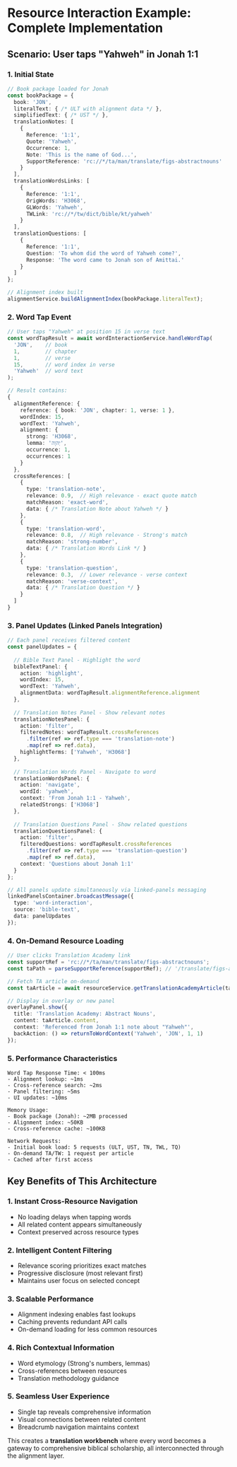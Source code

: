 # Resource Interaction Example: Complete Implementation

## Scenario: User taps "Yahweh" in Jonah 1:1

### 1. Initial State
```typescript
// Book package loaded for Jonah
const bookPackage = {
  book: 'JON',
  literalText: { /* ULT with alignment data */ },
  simplifiedText: { /* UST */ },
  translationNotes: [
    {
      Reference: '1:1',
      Quote: 'Yahweh',
      Occurrence: 1,
      Note: 'This is the name of God...',
      SupportReference: 'rc://*/ta/man/translate/figs-abstractnouns'
    }
  ],
  translationWordsLinks: [
    {
      Reference: '1:1', 
      OrigWords: 'H3068',
      GLWords: 'Yahweh',
      TWLink: 'rc://*/tw/dict/bible/kt/yahweh'
    }
  ],
  translationQuestions: [
    {
      Reference: '1:1',
      Question: 'To whom did the word of Yahweh come?',
      Response: 'The word came to Jonah son of Amittai.'
    }
  ]
};

// Alignment index built
alignmentService.buildAlignmentIndex(bookPackage.literalText);
```

### 2. Word Tap Event
```typescript
// User taps "Yahweh" at position 15 in verse text
const wordTapResult = await wordInteractionService.handleWordTap(
  'JON',    // book
  1,        // chapter  
  1,        // verse
  15,       // word index in verse
  'Yahweh'  // word text
);

// Result contains:
{
  alignmentReference: {
    reference: { book: 'JON', chapter: 1, verse: 1 },
    wordIndex: 15,
    wordText: 'Yahweh',
    alignment: {
      strong: 'H3068',
      lemma: 'יְהֹוָה', 
      occurrence: 1,
      occurrences: 1
    }
  },
  crossReferences: [
    {
      type: 'translation-note',
      relevance: 0.9,  // High relevance - exact quote match
      matchReason: 'exact-word',
      data: { /* Translation Note about Yahweh */ }
    },
    {
      type: 'translation-word', 
      relevance: 0.8,  // High relevance - Strong's match
      matchReason: 'strong-number',
      data: { /* Translation Words Link */ }
    },
    {
      type: 'translation-question',
      relevance: 0.3,  // Lower relevance - verse context
      matchReason: 'verse-context', 
      data: { /* Translation Question */ }
    }
  ]
}
```

### 3. Panel Updates (Linked Panels Integration)
```typescript
// Each panel receives filtered content
const panelUpdates = {
  
  // Bible Text Panel - Highlight the word
  bibleTextPanel: {
    action: 'highlight',
    wordIndex: 15,
    wordText: 'Yahweh',
    alignmentData: wordTapResult.alignmentReference.alignment
  },
  
  // Translation Notes Panel - Show relevant notes
  translationNotesPanel: {
    action: 'filter',
    filteredNotes: wordTapResult.crossReferences
      .filter(ref => ref.type === 'translation-note')
      .map(ref => ref.data),
    highlightTerms: ['Yahweh', 'H3068']
  },
  
  // Translation Words Panel - Navigate to word
  translationWordsPanel: {
    action: 'navigate',
    wordId: 'yahweh',
    context: 'From Jonah 1:1 - Yahweh',
    relatedStrongs: ['H3068']
  },
  
  // Translation Questions Panel - Show related questions  
  translationQuestionsPanel: {
    action: 'filter',
    filteredQuestions: wordTapResult.crossReferences
      .filter(ref => ref.type === 'translation-question')
      .map(ref => ref.data),
    context: 'Questions about Jonah 1:1'
  }
};

// All panels update simultaneously via linked-panels messaging
linkedPanelsContainer.broadcastMessage({
  type: 'word-interaction',
  source: 'bible-text',
  data: panelUpdates
});
```

### 4. On-Demand Resource Loading
```typescript
// User clicks Translation Academy link
const supportRef = 'rc://*/ta/man/translate/figs-abstractnouns';
const taPath = parseSupportReference(supportRef); // '/translate/figs-abstractnouns'

// Fetch TA article on-demand
const taArticle = await resourceService.getTranslationAcademyArticle(taPath);

// Display in overlay or new panel
overlayPanel.show({
  title: 'Translation Academy: Abstract Nouns',
  content: taArticle.content,
  context: 'Referenced from Jonah 1:1 note about "Yahweh"',
  backAction: () => returnToWordContext('Yahweh', 'JON', 1, 1)
});
```

### 5. Performance Characteristics
```
Word Tap Response Time: < 100ms
- Alignment lookup: ~1ms
- Cross-reference search: ~2ms  
- Panel filtering: ~5ms
- UI updates: ~10ms

Memory Usage:
- Book package (Jonah): ~2MB processed
- Alignment index: ~50KB
- Cross-reference cache: ~100KB

Network Requests:
- Initial book load: 5 requests (ULT, UST, TN, TWL, TQ)
- On-demand TA/TW: 1 request per article
- Cached after first access
```

## Key Benefits of This Architecture

### 1. **Instant Cross-Resource Navigation**
- No loading delays when tapping words
- All related content appears simultaneously
- Context preserved across resource types

### 2. **Intelligent Content Filtering** 
- Relevance scoring prioritizes exact matches
- Progressive disclosure (most relevant first)
- Maintains user focus on selected concept

### 3. **Scalable Performance**
- Alignment indexing enables fast lookups
- Caching prevents redundant API calls
- On-demand loading for less common resources

### 4. **Rich Contextual Information**
- Word etymology (Strong's numbers, lemmas)
- Cross-references between resources
- Translation methodology guidance

### 5. **Seamless User Experience**
- Single tap reveals comprehensive information
- Visual connections between related content
- Breadcrumb navigation maintains context

This creates a **translation workbench** where every word becomes a gateway to comprehensive biblical scholarship, all interconnected through the alignment layer.
